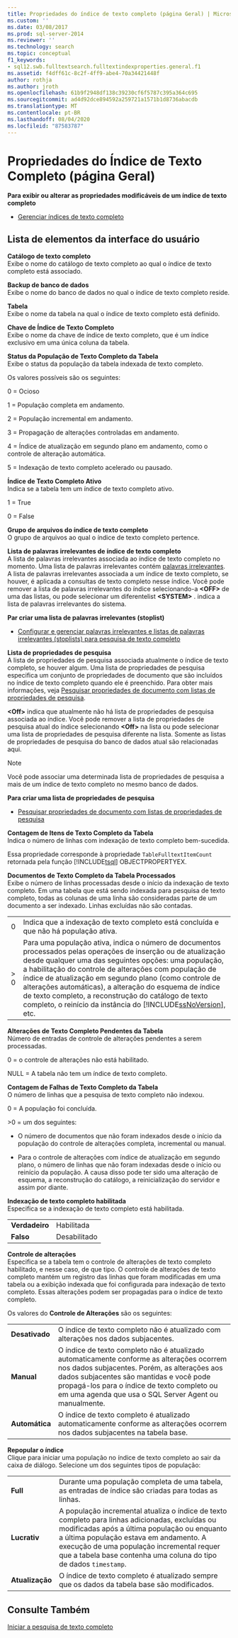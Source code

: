 ```yaml
---
title: Propriedades do índice de texto completo (página Geral) | Microsoft Docs
ms.custom: ''
ms.date: 03/08/2017
ms.prod: sql-server-2014
ms.reviewer: ''
ms.technology: search
ms.topic: conceptual
f1_keywords:
- sql12.swb.fulltextsearch.fulltextindexproperties.general.f1
ms.assetid: f4dff61c-8c2f-4ff9-abe4-70a34421448f
author: rothja
ms.author: jroth
ms.openlocfilehash: 61b9f2948df138c39230cf6f5787c395a364c695
ms.sourcegitcommit: ad4d92dce894592a259721a1571b1d8736abacdb
ms.translationtype: MT
ms.contentlocale: pt-BR
ms.lasthandoff: 08/04/2020
ms.locfileid: "87583787"
---
```

# <a name="full-text-index-properties-general-page"></a>Propriedades do Índice de Texto Completo (página Geral)
  **Para exibir ou alterar as propriedades modificáveis de um índice de texto completo**  
  
-   [Gerenciar índices de texto completo](../relational-databases/indexes/indexes.md)  
  
## <a name="ui-element-list"></a>Lista de elementos da interface do usuário  
 **Catálogo de texto completo**  
 Exibe o nome do catálogo de texto completo ao qual o índice de texto completo está associado.  
  
 **Backup de banco de dados**  
 Exibe o nome do banco de dados no qual o índice de texto completo reside.  
  
 **Tabela**  
 Exibe o nome da tabela na qual o índice de texto completo está definido.  
  
 **Chave de Índice de Texto Completo**  
 Exibe o nome da chave de índice de texto completo, que é um índice exclusivo em uma única coluna da tabela.  
  
 **Status da População de Texto Completo da Tabela**  
 Exibe o status da população da tabela indexada de texto completo.  
  
 Os valores possíveis são os seguintes:  
  
 0 = Ocioso  
  
 1 = População completa em andamento.  
  
 2 = População incremental em andamento.  
  
 3 = Propagação de alterações controladas em andamento.  
  
 4 = Índice de atualização em segundo plano em andamento, como o controle de alteração automática.  
  
 5 = Indexação de texto completo acelerado ou pausado.  
  
 **Índice de Texto Completo Ativo**  
 Indica se a tabela tem um índice de texto completo ativo.  
  
 1 = True  
  
 0 = False  
  
 **Grupo de arquivos do índice de texto completo**  
 O grupo de arquivos ao qual o índice de texto completo pertence.  
  
 **Lista de palavras irrelevantes de índice de texto completo**  
 A lista de palavras irrelevantes associada ao índice de texto completo no momento. Uma lista de palavras irrelevantes contém [palavras irrelevantes](../relational-databases/search/full-text-search.md). A lista de palavras irrelevantes associada a um índice de texto completo, se houver, é aplicada a consultas de texto completo nesse índice. Você pode remover a lista de palavras irrelevantes do índice selecionando-a **\<OFF>** de uma das listas, ou pode selecionar um diferentelist **\<SYSTEM>** . indica a lista de palavras irrelevantes do sistema.  
  
 **Par criar uma lista de palavras irrelevantes (stoplist)**  
  
-   [Configurar e gerenciar palavras irrelevantes e listas de palavras irrelevantes (stoplists) para pesquisa de texto completo](../relational-databases/search/full-text-search.md)  
  
 **Lista de propriedades de pesquisa**  
 A lista de propriedades de pesquisa associada atualmente o índice de texto completo, se houver algum. Uma lista de propriedades de pesquisa especifica um conjunto de propriedades de documento que são incluídos no índice de texto completo quando ele é preenchido. Para obter mais informações, veja [Pesquisar propriedades de documento com listas de propriedades de pesquisa](../relational-databases/search/search-document-properties-with-search-property-lists.md).  
  
 **\<Off>** indica que atualmente não há lista de propriedades de pesquisa associada ao índice. Você pode remover a lista de propriedades de pesquisa atual do índice selecionando **\<Off>** na lista ou pode selecionar uma lista de propriedades de pesquisa diferente na lista. Somente as listas de propriedades de pesquisa do banco de dados atual são relacionadas aqui.  
  
> [!NOTE]  
>  Você pode associar uma determinada lista de propriedades de pesquisa a mais de um índice de texto completo no mesmo banco de dados.  
  
 **Para criar uma lista de propriedades de pesquisa**  
  
-   [Pesquisar propriedades de documento com listas de propriedades de pesquisa](../relational-databases/search/search-document-properties-with-search-property-lists.md)  
  
 **Contagem de Itens de Texto Completo da Tabela**  
 Indica o número de linhas com indexação de texto completo bem-sucedida.  
  
 Essa propriedade corresponde à propriedade `TableFulltextItemCount` retornada pela função [!INCLUDE[tsql](../includes/tsql-md.md)] OBJECTPROPERTYEX.  
  
 **Documentos de Texto Completo da Tabela Processados**  
 Exibe o número de linhas processadas desde o início da indexação de texto completo. Em uma tabela que está sendo indexada para pesquisa de texto completo, todas as colunas de uma linha são consideradas parte de um documento a ser indexado. Linhas excluídas não são contadas.  
  
|||  
|-|-|  
|0|Indica que a indexação de texto completo está concluída e que não há população ativa.|  
|> 0|Para uma população ativa, indica o número de documentos processados pelas operações de inserção ou de atualização desde qualquer uma das seguintes opções: uma população, a habilitação do controle de alterações com população de índice de atualização em segundo plano (como controle de alterações automáticas), a alteração do esquema de índice de texto completo, a reconstrução do catálogo de texto completo, o reinício da instância do [!INCLUDE[ssNoVersion](../includes/ssnoversion-md.md)], etc.|  
  
 **Alterações de Texto Completo Pendentes da Tabela**  
 Número de entradas de controle de alterações pendentes a serem processadas.  
  
 0 = o controle de alterações não está habilitado.  
  
 NULL = A tabela não tem um índice de texto completo.  
  
 **Contagem de Falhas de Texto Completo da Tabela**  
 O número de linhas que a pesquisa de texto completo não indexou.  
  
 0 = A população foi concluída.  
  
 \>0 = um dos seguintes:  
  
-   O número de documentos que não foram indexados desde o início da população do controle de alterações completa, incremental ou manual.  
  
-   Para o controle de alterações com índice de atualização em segundo plano, o número de linhas que não foram indexadas desde o início ou reinício da população. A causa disso pode ter sido uma alteração de esquema, a reconstrução do catálogo, a reinicialização do servidor e assim por diante.  
  
 **Indexação de texto completo habilitada**  
 Especifica se a indexação de texto completo está habilitada.  
  
|||  
|-|-|  
|**Verdadeiro**|Habilitada|  
|**Falso**|Desabilitado|  
  
 **Controle de alterações**  
 Especifica se a tabela tem o controle de alterações de texto completo habilitado, e nesse caso, de que tipo. O controle de alterações de texto completo mantém um registro das linhas que foram modificadas em uma tabela ou a exibição indexada que foi configurada para indexação de texto completo. Essas alterações podem ser propagadas para o índice de texto completo.  
  
 Os valores do **Controle de Alterações** são os seguintes:  
  
|||  
|-|-|  
|**Desativado**|O índice de texto completo não é atualizado com alterações nos dados subjacentes.|  
|**Manual**|O índice de texto completo não é atualizado automaticamente conforme as alterações ocorrem nos dados subjacentes. Porém, as alterações aos dados subjacentes são mantidas e você pode propagá-los para o índice de texto completo ou em uma agenda que usa o SQL Server Agent ou manualmente.|  
|**Automática**|O índice de texto completo é atualizado automaticamente conforme as alterações ocorrem nos dados subjacentes na tabela base.|  
  
 **Repopular o índice**  
 Clique para iniciar uma população no índice de texto completo ao sair da caixa de diálogo. Selecione um dos seguintes tipos de população:  
  
|||  
|-|-|  
|**Full**|Durante uma população completa de uma tabela, as entradas de índice são criadas para todas as linhas.|  
|**Lucrativ**|A população incremental atualiza o índice de texto completo para linhas adicionadas, excluídas ou modificadas após a última população ou enquanto a última população estava em andamento. A execução de uma população incremental requer que a tabela base contenha uma coluna do tipo de dados `timestamp`.|  
|**Atualização**|O índice de texto completo é atualizado sempre que os dados da tabela base são modificados.|  
  
## <a name="see-also"></a>Consulte Também  
 [Iniciar a pesquisa de texto completo](../relational-databases/search/get-started-with-full-text-search.md)  
  
  

